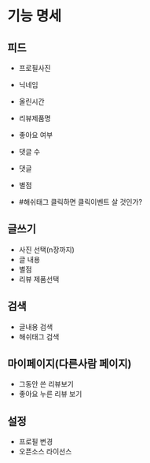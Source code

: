 # 기능 명세
## 피드
- 프로필사진
- 닉네임
- 올린시간
- 리뷰제품명
- 좋아요 여부
- 댓글 수
- 댓글
- 별점

- #해쉬태그 클릭하면 클릭이벤트 살 것인가?

## 글쓰기
- 사진 선택(n장까지)
- 글 내용
- 별점
- 리뷰 제품선택

## 검색
- 글내용 검색
- 해쉬태그 검색

## 마이페이지(다른사람 페이지)
- 그동안 쓴 리뷰보기
- 좋아요 누른 리뷰 보기

## 설정
- 프로필 변경
- 오픈소스 라이선스
